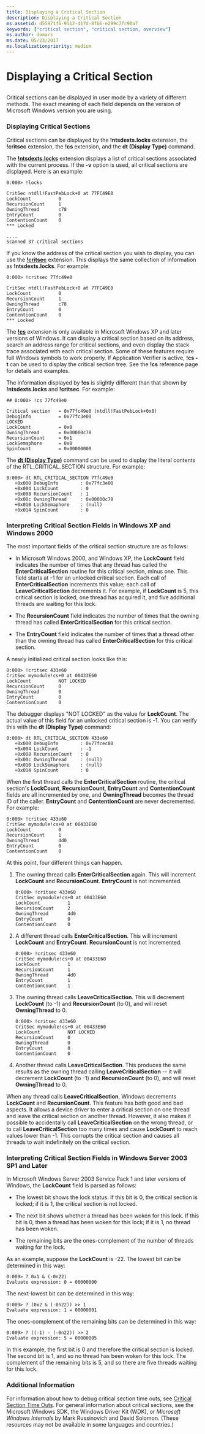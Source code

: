 ```yaml
---
title: Displaying a Critical Section
description: Displaying a Critical Section
ms.assetid: d55971f6-9112-417d-8fb6-e299c7fc90a7
keywords: ["critical section", "critical section, overview"]
ms.author: domars
ms.date: 05/23/2017
ms.localizationpriority: medium
---
```


# Displaying a Critical Section


## <span id="ddk_displaying_a_critical_section_dbg"></span><span id="DDK_DISPLAYING_A_CRITICAL_SECTION_DBG"></span>


Critical sections can be displayed in user mode by a variety of different methods. The exact meaning of each field depends on the version of Microsoft Windows version you are using.

### <span id="displaying_critical_sections"></span><span id="DISPLAYING_CRITICAL_SECTIONS"></span>Displaying Critical Sections

Critical sections can be displayed by the **!ntsdexts.locks** extension, the **!critsec** extension, the **!cs** extension, and the **dt (Display Type)** command.

The [**!ntsdexts.locks**](-locks---ntsdexts-locks-.md) extension displays a list of critical sections associated with the current process. If the **-v** option is used, all critical sections are displayed. Here is an example:

```
0:000> !locks

CritSec ntdll!FastPebLock+0 at 77FC49E0
LockCount          0
RecursionCount     1
OwningThread       c78
EntryCount         0
ContentionCount    0
*** Locked

....
Scanned 37 critical sections
```

If you know the address of the critical section you wish to display, you can use the [**!critsec**](-critsec.md) extension. This displays the same collection of information as **!ntsdexts.locks**. For example:

```
0:000> !critsec 77fc49e0

CritSec ntdll!FastPebLock+0 at 77FC49E0
LockCount          0
RecursionCount     1
OwningThread       c78
EntryCount         0
ContentionCount    0
*** Locked
```

The [**!cs**](-cs.md) extension is only available in Microsoft Windows XP and later versions of Windows. It can display a critical section based on its address, search an address range for critical sections, and even display the stack trace associated with each critical section. Some of these features require full Windows symbols to work properly. If Application Verifier is active, **!cs -t** can be used to display the critical section tree. See the **!cs** reference page for details and examples.

The information displayed by **!cs** is slightly different than that shown by **!ntsdexts.locks** and **!critsec**. For example:

```
## 0:000> !cs 77fc49e0

Critical section   = 0x77fc49e0 (ntdll!FastPebLock+0x0)
DebugInfo          = 0x77fc3e00
LOCKED
LockCount          = 0x0
OwningThread       = 0x00000c78
RecursionCount     = 0x1
LockSemaphore      = 0x0
SpinCount          = 0x00000000
```

The [**dt (Display Type)**](dt--display-type-.md) command can be used to display the literal contents of the RTL\_CRITICAL\_SECTION structure. For example:

```
0:000> dt RTL_CRITICAL_SECTION 77fc49e0
   +0x000 DebugInfo        : 0x77fc3e00 
   +0x004 LockCount        : 0
   +0x008 RecursionCount   : 1
   +0x00c OwningThread     : 0x00000c78 
   +0x010 LockSemaphore    : (null) 
   +0x014 SpinCount        : 0
```

### <span id="interpreting_critical_section_fields_in_windows_xp_and_windows_2000"></span><span id="INTERPRETING_CRITICAL_SECTION_FIELDS_IN_WINDOWS_XP_AND_WINDOWS_2000"></span>Interpreting Critical Section Fields in Windows XP and Windows 2000

The most important fields of the critical section structure are as follows:

-   In Microsoft Windows 2000, and Windows XP, the **LockCount** field indicates the number of times that any thread has called the **EnterCriticalSection** routine for this critical section, minus one. This field starts at -1 for an unlocked critical section. Each call of **EnterCriticalSection** increments this value; each call of **LeaveCriticalSection** decrements it. For example, if **LockCount** is 5, this critical section is locked, one thread has acquired it, and five additional threads are waiting for this lock.

-   The **RecursionCount** field indicates the number of times that the owning thread has called **EnterCriticalSection** for this critical section.

-   The **EntryCount** field indicates the number of times that a thread other than the owning thread has called **EnterCriticalSection** for this critical section.

A newly initialized critical section looks like this:

```
0:000> !critsec 433e60
CritSec mymodule!cs+0 at 00433E60
LockCount          NOT LOCKED 
RecursionCount     0
OwningThread       0
EntryCount         0
ContentionCount    0
```

The debugger displays "NOT LOCKED" as the value for **LockCount**. The actual value of this field for an unlocked critical section is -1. You can verify this with the **dt (Display Type)** command:

```
0:000> dt RTL_CRITICAL_SECTION 433e60
   +0x000 DebugInfo        : 0x77fcec80
   +0x004 LockCount        : -1
   +0x008 RecursionCount   : 0
   +0x00c OwningThread     : (null) 
   +0x010 LockSemaphore    : (null) 
   +0x014 SpinCount        : 0
```

When the first thread calls the **EnterCriticalSection** routine, the critical section's **LockCount**, **RecursionCount**, **EntryCount** and **ContentionCount** fields are all incremented by one, and **OwningThread** becomes the thread ID of the caller. **EntryCount** and **ContentionCount** are never decremented. For example:

```
0:000> !critsec 433e60
CritSec mymodule!cs+0 at 00433E60
LockCount          0
RecursionCount     1
OwningThread       4d0
EntryCount         0
ContentionCount    0
```

At this point, four different things can happen.

1.  The owning thread calls **EnterCriticalSection** again. This will increment **LockCount** and **RecursionCount**. **EntryCount** is not incremented.

    ```
    0:000> !critsec 433e60
    CritSec mymodule!cs+0 at 00433E60
    LockCount          1
    RecursionCount     2
    OwningThread       4d0
    EntryCount         0
    ContentionCount    0
    ```

2.  A different thread calls **EnterCriticalSection**. This will increment **LockCount** and **EntryCount**. **RecursionCount** is not incremented.

    ```
    0:000> !critsec 433e60
    CritSec mymodule!cs+0 at 00433E60
    LockCount          1
    RecursionCount     1
    OwningThread       4d0
    EntryCount         1
    ContentionCount    1
    ```

3.  The owning thread calls **LeaveCriticalSection**. This will decrement **LockCount** (to -1) and **RecursionCount** (to 0), and will reset **OwningThread** to 0.

    ```
    0:000> !critsec 433e60
    CritSec mymodule!cs+0 at 00433E60
    LockCount          NOT LOCKED 
    RecursionCount     0
    OwningThread       0
    EntryCount         0
    ContentionCount    0
    ```

4.  Another thread calls **LeaveCriticalSection**. This produces the same results as the owning thread calling **LeaveCriticalSection** -- it will decrement **LockCount** (to -1) and **RecursionCount** (to 0), and will reset **OwningThread** to 0.

When any thread calls **LeaveCriticalSection**, Windows decrements **LockCount** and **RecursionCount**. This feature has both good and bad aspects. It allows a device driver to enter a critical section on one thread and leave the critical section on another thread. However, it also makes it possible to accidentally call **LeaveCriticalSection** on the wrong thread, or to call **LeaveCriticalSection** too many times and cause **LockCount** to reach values lower than -1. This corrupts the critical section and causes all threads to wait indefinitely on the critical section.

### <span id="interpreting_critical_section_fields_in_windows_server_2003_sp1_and_la"></span><span id="INTERPRETING_CRITICAL_SECTION_FIELDS_IN_WINDOWS_SERVER_2003_SP1_AND_LA"></span>Interpreting Critical Section Fields in Windows Server 2003 SP1 and Later

In Microsoft Windows Server 2003 Service Pack 1 and later versions of Windows, the **LockCount** field is parsed as follows:

-   The lowest bit shows the lock status. If this bit is 0, the critical section is locked; if it is 1, the critical section is not locked.

-   The next bit shows whether a thread has been woken for this lock. If this bit is 0, then a thread has been woken for this lock; if it is 1, no thread has been woken.

-   The remaining bits are the ones-complement of the number of threads waiting for the lock.

As an example, suppose the **LockCount** is -22. The lowest bit can be determined in this way:

```
0:009> ? 0x1 & (-0n22)
Evaluate expression: 0 = 00000000
```

The next-lowest bit can be determined in this way:

```
0:009> ? (0x2 & (-0n22)) >> 1
Evaluate expression: 1 = 00000001
```

The ones-complement of the remaining bits can be determined in this way:

```
0:009> ? ((-1) - (-0n22)) >> 2
Evaluate expression: 5 = 00000005
```

In this example, the first bit is 0 and therefore the critical section is locked. The second bit is 1, and so no thread has been woken for this lock. The complement of the remaining bits is 5, and so there are five threads waiting for this lock.

### <span id="additional_information"></span><span id="ADDITIONAL_INFORMATION"></span>Additional Information

For information about how to debug critical section time outs, see [Critical Section Time Outs](critical-section-time-outs.md). For general information about critical sections, see the Microsoft Windows SDK, the Windows Driver Kit (WDK), or *Microsoft Windows Internals* by Mark Russinovich and David Solomon. (These resources may not be available in some languages and countries.)

 

 





